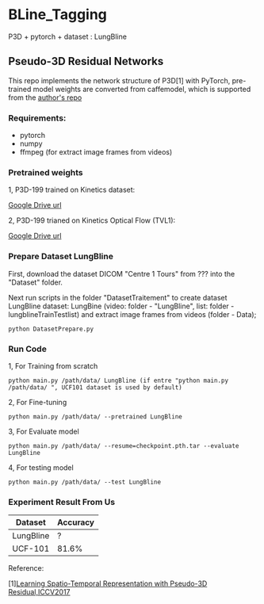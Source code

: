 # BLine_Tagging
 P3D + pytorch + dataset : LungBline 
 

## Pseudo-3D Residual Networks

This repo implements the network structure of P3D[1] with PyTorch, pre-trained model weights are converted from caffemodel, which is supported from the [author's repo](https://github.com/ZhaofanQiu/pseudo-3d-residual-networks)


### Requirements:

- pytorch
- numpy
- ffmpeg (for extract image frames from videos)

### Pretrained weights

1, P3D-199 trained on Kinetics dataset:

 [Google Drive url](https://drive.google.com/drive/folders/1u_l-yvhS0shpW6e0tCiqPE7Bd1qQZKdD)
 
2, P3D-199 trianed on Kinetics Optical Flow (TVL1):

 [Google Drive url](https://drive.google.com/drive/folders/1u_l-yvhS0shpW6e0tCiqPE7Bd1qQZKdD)

 
### Prepare Dataset LungBline
First, download the dataset DICOM "Centre 1 Tours" from ??? into the "Dataset" folder.

Next run scripts in the folder "DatasetTraitement" to create dataset LungBline 
dataset: LungBine (video: folder - "LungBline", list: folder - lungblineTrainTestlist)
and extract image frames from videos (folder - Data);
```
python DatasetPrepare.py
```

### Run Code
1, For Training from scratch
```
python main.py /path/data/ LungBline (if entre "python main.py /path/data/ ", UCF101 dataset is used by default)
```
2, For Fine-tuning
```
python main.py /path/data/ --pretrained LungBline
```
3, For Evaluate model
```
python main.py /path/data/ --resume=checkpoint.pth.tar --evaluate LungBline
```
4, For testing model
```
python main.py /path/data/ --test LungBline
```

### Experiment Result From Us
Dataset | Accuracy
---|---|
LungBline | ?
UCF-101 | 81.6%

Reference:

 [1][Learning Spatio-Temporal Representation with Pseudo-3D Residual,ICCV2017](http://openaccess.thecvf.com/content_iccv_2017/html/Qiu_Learning_Spatio-Temporal_Representation_ICCV_2017_paper.html)
